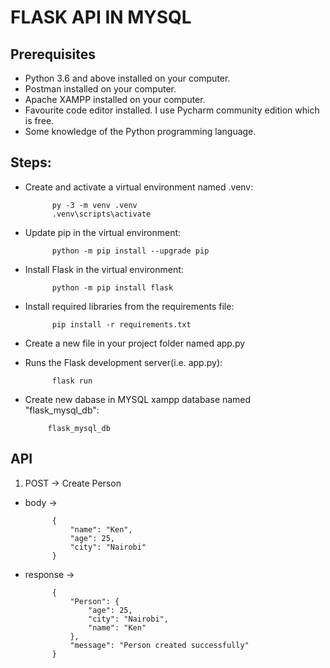 # FLASK API IN MYSQL 
## Prerequisites
- Python 3.6 and above installed on your computer.
- Postman installed on your computer.
- Apache XAMPP installed on your computer.
- Favourite code editor installed. I use Pycharm community edition which is free.
- Some knowledge of the Python programming language.  
## Steps:
- Create and activate a virtual environment named .venv:

           
            py -3 -m venv .venv
            .venv\scripts\activate
- Update pip in the virtual environment:


            python -m pip install --upgrade pip
- Install Flask in the virtual environment:

            python -m pip install flask
- Install required libraries from the requirements file:

            pip install -r requirements.txt
- Create a new file in your project folder named app.py
- Runs the Flask development server(i.e. app.py):

            flask run
 - Create new dabase in MYSQL xampp database named "flask_mysql_db":

            flask_mysql_db

## API
1. POST -> Create Person
- body ->

            {
                "name": "Ken",
                "age": 25,
                "city": "Nairobi"
            }
- response ->

            {
                "Person": {
                    "age": 25,
                    "city": "Nairobi",
                    "name": "Ken"
                },
                "message": "Person created successfully"
            }